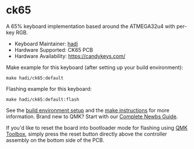 # ck65

A 65% keyboard implementation based around the ATMEGA32u4 with per-key RGB. 

* Keyboard Maintainer: [hadi](https://github.com/had-i)
* Hardware Supported: CK65 PCB
* Hardware Availability: https://candykeys.com/

Make example for this keyboard (after setting up your build environment):

    make hadi/ck65:default

Flashing example for this keyboard:

    make hadi/ck65:default:flash

See the [build environment setup](https://docs.qmk.fm/#/getting_started_build_tools) and the [make instructions](https://docs.qmk.fm/#/getting_started_make_guide) for more information. Brand new to QMK? Start with our [Complete Newbs Guide](https://docs.qmk.fm/#/newbs).

If you'd like to reset the board into bootloader mode for flashing using [QMK Toolbox](https://github.com/qmk/qmk_toolbox), simply press the reset button directly above the controller assembly on the bottom side of the PCB.